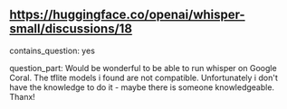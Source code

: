 ## https://huggingface.co/openai/whisper-small/discussions/18

contains_question: yes

question_part: Would be wonderful to be able to run whisper on Google Coral. The tflite models i found are not compatible. Unfortunately i don't have the knowledge to do it - maybe there is someone knowledgeable. Thanx!